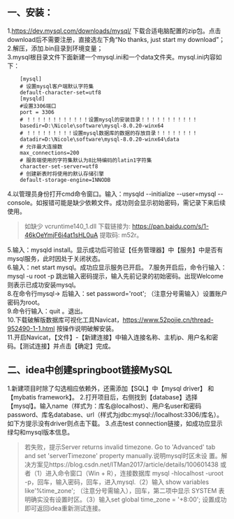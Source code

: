 ## 一、安装：  
1.https://dev.mysql.com/downloads/mysql/ 下载合适电脑配置的zip包。点击download后不需要注册，直接选左下角“No thanks, just start my download”； 
2.解压，添加.bin目录到环境变量；  
3.mysql根目录文件下面新建一个mysql.ini和一个data文件夹。mysql.ini内容如下：

        [mysql]  
        # 设置mysql客户端默认字符集  
        default-character-set=utf8   
        [mysqld]  
        #设置3306端口  
        port = 3306   
        # ！！！！！！！！！！！！设置mysql的安装目录！！！！！！！！！！！  
        basedir=D:\Nicole\software\mysql-8.0.20-winx64  
        # ！！！！！！！！！设置mysql数据库的数据的存放目录！！！！！！！！  
        datadir=D:\Nicole\software\mysql-8.0.20-winx64\data  
        # 允许最大连接数  
        max_connections=200  
        # 服务端使用的字符集默认为8比特编码的latin1字符集  
        character-set-server=utf8  
        # 创建新表时将使用的默认存储引擎  
        default-storage-engine=INNODB  
		
4.以管理员身份打开cmd命令窗口。输入：mysqld --initialize --user=mysql --console。如报错可能是缺少依赖文件。成功则会显示初始密码，需记录下来后续使用。  
> 如缺少 vcruntime140_1.dll 下载链接为: https://pan.baidu.com/s/1-46kOeYmjF6i4at1sHL0uA 提取码: m52r。  

5.输入：mysqld install。显示成功后可验证【任务管理器】中【服务】中是否有mysql服务，此时因处于关闭状态。  
6.输入：net start mysql。成功应显示服务已开启。
7.服务开启后，命令行输入： mysql -u root -p 跳出输入密码提示，输入先前记录的初始密码。出现Welcome则表示已成功安装mysql。  
8.在命令行mysql-> 后输入：set password='root'; （注意分号需输入）设置账户密码为root。  
9.命令行输入：quit 。退出。  
10.下载破解版数据库可视化工具Navicat，https://www.52pojie.cn/thread-952490-1-1.html 按操作说明破解安装。  
11.开启Navicat，【文件】-【新建连接】中输入连接名称、主机ip、用户名和密码。【测试连接】并点击【确定】完成。  
## 二、idea中创建springboot链接MySQL
1.新建项目时除了勾选相应依赖外，还需添加【SQL】中【mysql driver】 和【mybatis framework】。
2.打开项目后，右侧找到【database】选择【mysql】。输入name（样式为：库名@localhost）、用户名user和密码password、库名database、url（样式为jdbc:mysql://localhost:3306/库名）。如下方提示没有driver则点击下载。
3.点击test connection链接，如成功应显示绿勾和mysql版本信息。
> 若失败，提示Server returns invalid timezone. Go to 'Advanced' tab and set 'serverTimezone' property manually.说明mysql时区未设    置。解决方案见https://blog.csdn.net/ITMan2017/article/details/100601438 或者（1）进入命令窗口（Win + R），连接数据库 mysql -hlocalhost -uroot -p，回车，输入密码，回车，进入mysql.（2）输入 show variables like'%time_zone'; （注意分号需输入），回车，第二项中显示 SYSTEM 表明确实没有设置时区。（3）输入set global time_zone = '+8:00'; 设置成功即可返回idea重新测试连接。

